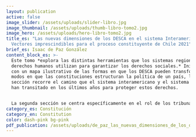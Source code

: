```yaml
---
layout: publication
active: false
image_slider: /assets/uploads/slider-libro.jpg
image_thumbnail: /assets/uploads/thumb-libro-tomo2.jpg
image_hero: /assets/uploads/hero-libro-tomo2.jpg
title_es: "Las nuevas dimensiones de los DESCA en el sistema Interamericano:
  Vectores imprescindibles para el proceso constituyente de Chile 2021"
brief_es: Isaac de Paz González
content_block_es: >-
  Este tomo *explora las distintas herramientas que los sistemas regionales de
  derechos humanos utilizan para garantizar los derechos sociales.* Iniciando
  con un mapa ilustrativo de las formas en que los DESCA pueden transformar los
  modos en que las constituciones estructuran la política de un país, la primera
  sección recorre el camino que el sistema interamericano y el sistema europeo
  han transitado en los últimos años para proteger estos derechos.


  La segunda sección se centra específicamente en el rol de los tribunales –tanto regionales como nacionales– en la garantía de los derechos sociales: la denominada “justiciabilidad”. Aquí se presentan diversas posturas sobre el rol que los jueces pueden y deben tener en el respeto, protección y garantía de los derechos sociales, y los impactos que las diversas formas de incorporación del derecho internacional en la Constitución pueden tener sobre la función judicial.
category_es: Constitución
category_en: Constitution
color: dash-pink bg-pink
pdf_publication: /assets/uploads/de_paz_las_nuevas_dimensiones_de_los_desca_en_el_sistema_interamericano.pdf
---
```

